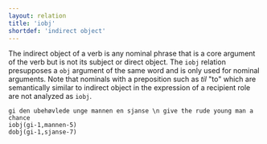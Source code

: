 ```yaml
---
layout: relation
title: 'iobj'
shortdef: 'indirect object'
---
```


The indirect object of a verb is any nominal phrase that is a core argument of the verb but is not its subject or direct object. The `iobj` relation presupposes a `obj` argument of the same word and is only used for nominal arguments. Note that nominals with a preposition such as *til* "to" which are semantically similar to indirect object in the expression of a recipient role are not analyzed as `iobj`.

~~~ sdparse
gi den ubehøvlede unge mannen en sjanse \n give the rude young man a chance
iobj(gi-1,mannen-5)
dobj(gi-1,sjanse-7)
~~~
<!-- Interlanguage links updated Čt lis 12 09:43:28 CET 2020 -->

